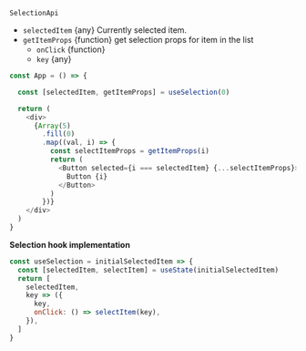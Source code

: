 `SelectionApi`
- `selectedItem` {any} Currently selected item.
- `getItemProps` {function} get selection props for item in the list
  - `onClick` {function}
  - `key` {any}

```js
const App = () => {

  const [selectedItem, getItemProps] = useSelection(0)

  return (
    <div>
      {Array(5)
        .fill(0)
        .map((val, i) => {
          const selectItemProps = getItemProps(i)
          return (
            <Button selected={i === selectedItem} {...selectItemProps}>
              Button {i}
            </Button>
          )
        })}
    </div>
  )
}
```

__Selection hook implementation__
```js
const useSelection = initialSelectedItem => {
  const [selectedItem, selectItem] = useState(initialSelectedItem)
  return [
    selectedItem,
    key => ({
      key,
      onClick: () => selectItem(key),
    }),
  ]
}
```